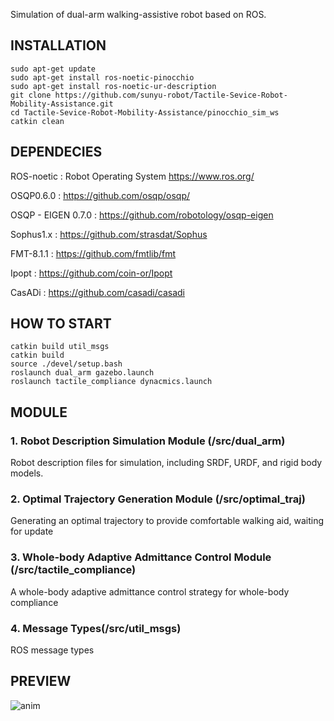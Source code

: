 Simulation of dual-arm walking-assistive robot based on ROS.

## INSTALLATION

```
sudo apt-get update
sudo apt-get install ros-noetic-pinocchio
sudo apt-get install ros-noetic-ur-description
git clone https://github.com/sunyu-robot/Tactile-Sevice-Robot-Mobility-Assistance.git
cd Tactile-Sevice-Robot-Mobility-Assistance/pinocchio_sim_ws
catkin clean
```

## DEPENDECIES

ROS-noetic : Robot Operating System https://www.ros.org/

OSQP0.6.0 : https://github.com/osqp/osqp/

OSQP - EIGEN 0.7.0 : https://github.com/robotology/osqp-eigen

Sophus1.x : https://github.com/strasdat/Sophus

FMT-8.1.1 : https://github.com/fmtlib/fmt

Ipopt : https://github.com/coin-or/Ipopt

CasADi : https://github.com/casadi/casadi

## HOW TO START

```
catkin build util_msgs
catkin build
source ./devel/setup.bash
roslaunch dual_arm gazebo.launch
roslaunch tactile_compliance dynacmics.launch
```

## MODULE

### 1. Robot Description Simulation Module (/src/dual_arm)

Robot description files for simulation, including SRDF, URDF, and rigid body models.

### 2. Optimal Trajectory Generation Module (/src/optimal_traj)

Generating an optimal trajectory to provide comfortable walking aid, waiting for update

### 3. Whole-body Adaptive Admittance Control Module (/src/tactile_compliance)

A whole-body adaptive admittance control strategy for whole-body compliance

### 4. Message Types(/src/util_msgs)

ROS message types

## PREVIEW

![anim](robot.gif)
